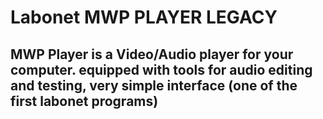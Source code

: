 # Labonet MWP PLAYER LEGACY
## MWP Player is a Video/Audio player for your computer. equipped with tools for audio editing and testing, very simple interface (one of the first labonet programs)
